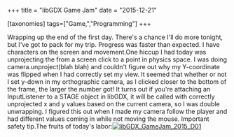 +++
title = "libGDX Game Jam"
date = "2015-12-21"

[taxonomies]
tags=["Game,","Programming"]
+++

Wrapping up the end of the first day. There's a chance I'll do more tonight, but I've got to pack for my trip. Progress was faster than expected. I have characters on the screen and movement.One hiccup I had today was unprojecting the from a screen click to a point in physics space. I was doing camera.unproject(blah blah) and couldn't figure out why my Y-coordinate was flipped when I had correctly set my view. It seemed that whether or not I set y-down in my orthographic camera, as I clicked closer to the bottom of the frame, the larger the number got! It turns out if you're attaching an InputListener to a STAGE object in libGDX, it will be called with correctly unprojected x and y values based on the current camera, so I was double unwrapping. I figured this out when I made my camera follow the player and had different values coming in while not moving the mouse. Important safety tip.The fruits of today's labor:[![libGDX_GameJam_2015_D01](http://www.josephcatrambone.com/wp-content/uploads/2015/12/day1.gif)](./img/wp-content-uploads-2015-12-day1.gif)
